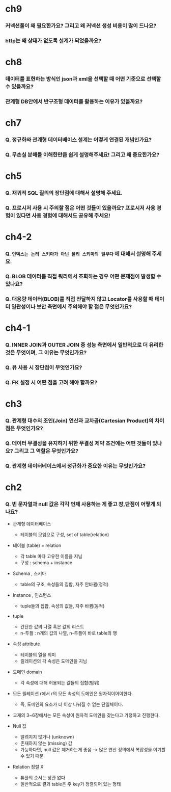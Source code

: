 # ch9
### 커넥션풀이 왜 필요한가요? 그리고 왜 커넥션 생성 비용이 많이 드나요?
### http는 왜 상태가 없도록 설계가 되었을까요?

# ch8
### 데이터를 표현하는 방식인 json과 xml을 선택할 때 어떤 기준으로 선택할 수 있을까요?
### 관계형 DB안에서 반구조형 데이터를 활용하는 이유가 있을까요? 

# ch7
### Q. 정규화와 관계형 데이터베이스 설계는 어떻게 연결된 개념인가요?
### Q. 무손실 분해를 이해한만큼 쉽게 설명해주세요! 그리고 왜 중요한가요?

# ch5
### Q. 재귀적 SQL 질의의 장단점에 대해서 설명해 주세요.
### Q. 프로시저 사용 시 주의할 점은 어떤 것들이 있을까요? 프로시저 사용 경험이 있다면 사용 경험에 대해서도 공유해 주세요!

# ch4-2
### Q. `인덱스는 논리 스키마가 아닌 물리 스키마의 일부다` 에 대해서 설명해 주세요.
### Q. BLOB 데이터를 직접 쿼리에서 조회하는 경우 어떤 문제점이 발생할 수 있나요?
### Q. 대용량 데이터(BLOB)를 직접 전달하지 않고 Locator를 사용할 때 데이터 일관성이나 보안 측면에서 주의해야 할 점은 무엇인가요?

# ch4-1
### Q. INNER JOIN과 OUTER JOIN 중 성능 측면에서 일반적으로 더 유리한 것은 무엇이며, 그 이유는 무엇인가요?
### Q. 뷰 사용 시 장단점이 무엇인가요?
### Q. FK 설정 시 어떤 점을 고려 해야 할까요?

# ch3 
### Q. 관계형 대수의 조인(Join) 연산과 교차곱(Cartesian Product)의 차이점은 무엇인가요?
### Q. 데이터 무결성을 유지하기 위한 무결성 제약 조건에는 어떤 것들이 있나요? 그리고 그 역할은 무엇인가요?
### Q. 관계형 데이터베이스에서 정규화가 중요한 이유는 무엇인가요?

# ch2
### Q. 빈 문자열과 null 값은 각각 언제 사용하는 게 좋고 장,단점이 어떻게 되나요?

- 관계형 데이터베이스
    - 테이블의 모임으로 구성, set of table(relation)

- 테이블 (table) = relation
    - 각 table 마다 고유한 이름을 지님
    - 구성 : schema + instance

- Schema , 스키마
    - table의 구조, 속성들의 집합, 자주 안바뀜(정적)

- Instance , 인스턴스
    - tuple들의 집합, 속성의 값들, 자주 바뀜(동적)

- tuple
    - 간단한 값의 나열 혹은 값의 리스트
    - n-투플 : n개의 값의 나열, n-투플이 바로 table의 행

- 속성 attribute
    - 테이블의 열을 의미
    - 릴레이션의 각 속성은 도메인을 지님

- 도메인 domain
    - 각 속성에 대해 허용되는 값들의 집합(범위)

- 모든 릴레이션 r에서 r의 모든 속성의 도메인은 원자적이어야한다.
    - 즉, 도메인의 요소가 더 이상 나눠질 수 없는 단일체이다.

- 교재의 3~6장에서는 모든 속성이 원자적 도메인을 갖는다고 가정하고 진행한다.

- Null 값
    - 알려지지 않거나 (unknown)
    - 존재하지 않는 (missing) 값
    - 가능하다면, null 값은 제거하는게 좋음 -> 많은 연산 정의에서 복잡성을 야기할 수 있기 때문

- Relation 정렬 X
    - 튜플의 순서는 상관 없다
    - 일반적으로 결과 table은 주 key가 정렬되어 있는 형태
